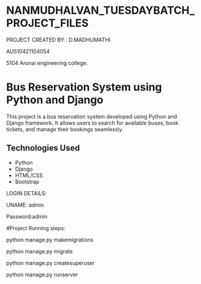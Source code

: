 # NANMUDHALVAN_TUESDAYBATCH_PROJECT_FILES

PROJECT CREATED BY : D.MADHUMATHI

AU510421104054

5104 Arunai engineering college.
                    

# Bus Reservation System using Python and Django

This project is a bus reservation system developed using Python and Django framework. It allows users to search for available buses, book tickets, and manage their bookings seamlessly.

## Technologies Used
- Python
- Django
- HTML/CSS
- Bootstrap



LOGIN DETAILS:


UNAME: admin


Password:admin           




#Project Running steps:

python manage.py makemigrations           

python manage.py migrate

python manage.py createsuperuser

python manage.py runserver
